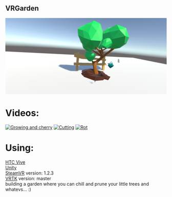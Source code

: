 ## VRGarden
![alt text](https://github.com/Yuyupo/VRGarden/blob/master/VRGarden.png)

# Videos:
[![Growing and cherry](https://img.youtube.com/vi/ZE9OwxRYXgQ/1.jpg)](https://www.youtube.com/watch?v=ZE9OwxRYXgQ)
[![Cutting](https://img.youtube.com/vi/76S47v4UhYU/1.jpg)](https://youtu.be/76S47v4UhYU)
[![Rot](https://img.youtube.com/vi/HVHKyn0ifyg/2.jpg)](https://youtu.be/HVHKyn0ifyg)

# Using:
[HTC Vive](https://www.vive.com/eu/product/)  
[Unity](https://unity3d.com/)  
[SteamVR](https://github.com/ValveSoftware/steamvr_unity_plugin) version: 1.2.3  
[VRTK](https://github.com/thestonefox/VRTK/tree/release/v4.0.0) version: master  
building a garden where you can chill and prune your little trees and whatevs... :)

